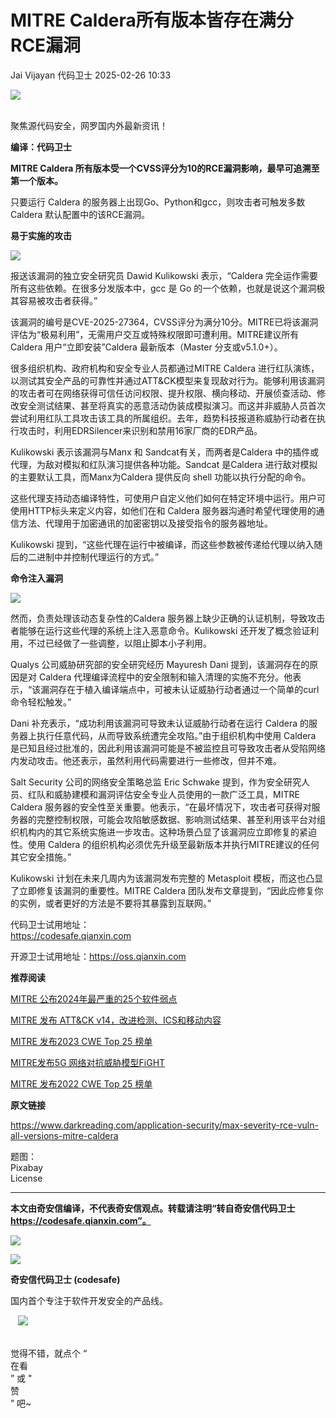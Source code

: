 #  MITRE Caldera所有版本皆存在满分RCE漏洞   
Jai Vijayan  代码卫士   2025-02-26 10:33  
  
![](https://mmbiz.qpic.cn/mmbiz_gif/Az5ZsrEic9ot90z9etZLlU7OTaPOdibteeibJMMmbwc29aJlDOmUicibIRoLdcuEQjtHQ2qjVtZBt0M5eVbYoQzlHiaw/640?wx_fmt=gif "")  
  
   
聚焦源代码安全，网罗国内外最新资讯！  
  
**编译：代码卫士**  
  
**MITRE Caldera 所有版本受一个CVSS评分为10的RCE漏洞影响，最早可追溯至第一个版本。**  
  
  
  
只要运行 Caldera 的服务器上出现Go、Python和gcc，则攻击者可触发多数 Caldera 默认配置中的该RCE漏洞。  
  
  
**易于实施的攻击**  
  
  
![](https://mmbiz.qpic.cn/mmbiz_gif/oBANLWYScMS060BUvo5zreiacrMvfpZicgoNnfxXptkonoOckibam9priaibataWUzyjWdib66QiaeA1vtq4f4X0tIVFg/640?wx_fmt=gif&from=appmsg "")  
  
  
  
报送该漏洞的独立安全研究员 Dawid Kulikowski 表示，“Caldera 完全运作需要所有这些依赖。在很多分发版本中，gcc 是 Go 的一个依赖，也就是说这个漏洞极其容易被攻击者获得。”  
  
该漏洞的编号是CVE-2025-27364，CVSS评分为满分10分。MITRE已将该漏洞评估为“极易利用”，无需用户交互或特殊权限即可遭利用。MITRE建议所有 Caldera 用户“立即安装”Caldera 最新版本（Master 分支或v5.1.0+）。  
  
很多组织机构、政府机构和安全专业人员都通过MITRE Caldera 进行红队演练，以测试其安全产品的可靠性并通过ATT&CK模型来复现敌对行为。能够利用该漏洞的攻击者可在网络获得可信任访问权限、提升权限、横向移动、开展侦查活动、修改安全测试结果、甚至将真实的恶意活动伪装成模拟演习。而这并非威胁人员首次尝试利用红队工具攻击该工具的所属组织。去年，趋势科技报道称威胁行动者在执行攻击时，利用EDRSilencer来识别和禁用16家厂商的EDR产品。  
  
Kulikowski 表示该漏洞与Manx 和 Sandcat有关，而两者是Caldera 中的插件或代理，为敌对模拟和红队演习提供各种功能。Sandcat 是Caldera 进行敌对模拟的主要默认工具，而Manx为Caldera 提供反向 shell 功能以执行分配的命令。  
  
这些代理支持动态编译特性，可使用户自定义他们如何在特定环境中运行。用户可使用HTTP标头来定义内容，如他们在和 Caldera 服务器沟通时希望代理使用的通信方法、代理用于加密通讯的加密密钥以及接受指令的服务器地址。  
  
Kulikowski 提到，“这些代理在运行中被编译，而这些参数被传递给代理以纳入随后的二进制中并控制代理运行的方式。”  
  
  
**命令注入漏洞**  
  
  
![](https://mmbiz.qpic.cn/mmbiz_gif/oBANLWYScMS060BUvo5zreiacrMvfpZicgoNnfxXptkonoOckibam9priaibataWUzyjWdib66QiaeA1vtq4f4X0tIVFg/640?wx_fmt=gif&from=appmsg "")  
  
  
  
然而，负责处理该动态复杂性的Caldera 服务器上缺少正确的认证机制，导致攻击者能够在运行这些代理的系统上注入恶意命令。Kulikowski 还开发了概念验证利用，不过已经做了一些调整，以阻止脚本小子利用。  
  
Qualys 公司威胁研究部的安全研究经历 Mayuresh Dani 提到，该漏洞存在的原因是对 Caldera 代理编译流程中的安全限制和输入清理的实施不充分。他表示，“该漏洞存在于植入编译端点中，可被未认证威胁行动者通过一个简单的curl命令轻松触发。”  
  
Dani 补充表示，“成功利用该漏洞可导致未认证威胁行动者在运行 Caldera 的服务器上执行任意代码，从而导致系统遭完全攻陷。”由于组织机构中使用 Caldera 是已知且经过批准的，因此利用该漏洞可能是不被监控且可导致攻击者从受陷网络内发动攻击。他还表示，虽然利用代码需要进行一些修改，但并不难。  
  
Salt Security 公司的网络安全策略总监 Eric Schwake 提到，作为安全研究人员、红队和威胁建模和漏洞评估安全专业人员使用的一款广泛工具，MITRE Caldera 服务器的安全性至关重要。他表示，“在最坏情况下，攻击者可获得对服务器的完整控制权限，可能会攻陷敏感数据、影响测试结果、甚至利用该平台对组织机构内的其它系统实施进一步攻击。这种场景凸显了该漏洞应立即修复的紧迫性。使用 Caldera 的组织机构必须优先升级至最新版本并执行MITRE建议的任何其它安全措施。”  
  
Kulikowski 计划在未来几周内为该漏洞发布完整的 Metasploit 模板，而这也凸显了立即修复该漏洞的重要性。MITRE Caldera 团队发布文章提到，“因此应修复你的实例，或者更好的方法是不要将其暴露到互联网。”  
  
  
  
代码卫士试用地址：  
https://codesafe.qianxin.com  
  
开源卫士试用地址：https://oss.qianxin.com  
  
  
  
  
  
  
  
  
  
  
  
  
  
**推荐阅读**  
  
[MITRE 公布2024年最严重的25个软件弱点](https://mp.weixin.qq.com/s?__biz=MzI2NTg4OTc5Nw==&mid=2247521564&idx=1&sn=276695070e4ac7650f6b447dc191e2d6&scene=21#wechat_redirect)  
  
  
[MITRE 发布 ATT&CK v14，改进检测、ICS和移动内容](https://mp.weixin.qq.com/s?__biz=MzI2NTg4OTc5Nw==&mid=2247518049&idx=1&sn=7d78d83bf8f1ff46a0445859944e28e8&scene=21#wechat_redirect)  
  
  
[MITRE 发布2023 CWE Top 25 榜单](https://mp.weixin.qq.com/s?__biz=MzI2NTg4OTc5Nw==&mid=2247516897&idx=1&sn=238df262541684ada9df5ea0656c57b8&scene=21#wechat_redirect)  
  
  
[MITRE发布5G 网络对抗威胁模型FiGHT](https://mp.weixin.qq.com/s?__biz=MzI2NTg4OTc5Nw==&mid=2247514090&idx=1&sn=02f1c298c1c76219ea9e84a4bafaec16&scene=21#wechat_redirect)  
  
  
[MITRE 发布2022 CWE Top 25 榜单](https://mp.weixin.qq.com/s?__biz=MzI2NTg4OTc5Nw==&mid=2247512629&idx=2&sn=7088e1e32ca38f9d2589e88d3b6a360d&scene=21#wechat_redirect)  
  
  
  
  
  
**原文链接**  
  
https://www.darkreading.com/application-security/max-severity-rce-vuln-all-versions-mitre-caldera  
  
  
题图：  
Pixabay   
License  
  
****  
**本文由奇安信编译，不代表奇安信观点。转载请注明“转自奇安信代码卫士 https://codesafe.qianxin.com”。**  
  
  
  
  
![](https://mmbiz.qpic.cn/mmbiz_jpg/oBANLWYScMSf7nNLWrJL6dkJp7RB8Kl4zxU9ibnQjuvo4VoZ5ic9Q91K3WshWzqEybcroVEOQpgYfx1uYgwJhlFQ/640?wx_fmt=jpeg "")  
  
![](https://mmbiz.qpic.cn/mmbiz_jpg/oBANLWYScMSN5sfviaCuvYQccJZlrr64sRlvcbdWjDic9mPQ8mBBFDCKP6VibiaNE1kDVuoIOiaIVRoTjSsSftGC8gw/640?wx_fmt=jpeg "")  
  
**奇安信代码卫士 (codesafe)**  
  
国内首个专注于软件开发安全的产品线。  
  
   ![](https://mmbiz.qpic.cn/mmbiz_gif/oBANLWYScMQ5iciaeKS21icDIWSVd0M9zEhicFK0rbCJOrgpc09iaH6nvqvsIdckDfxH2K4tu9CvPJgSf7XhGHJwVyQ/640?wx_fmt=gif "")  
  
   
觉得不错，就点个 “  
在看  
” 或 "  
赞  
” 吧~  
  
